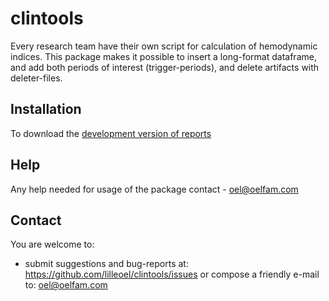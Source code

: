 clintools
=======

Every research team have their own script for calculation of hemodynamic indices. This package makes it possible  to insert a long-format dataframe, and add both periods of interest (trigger-periods), and delete artifacts with deleter-files.

## Installation

To download the [development version of reports](https://github.com/lilleoel/clintools/releases)

## Help

Any help needed for usage of the package contact - <oel@oelfam.com>

## Contact

You are welcome to:
* submit suggestions and bug-reports at: <https://github.com/lilleoel/clintools/issues> or compose a friendly e-mail to: <oel@oelfam.com>

